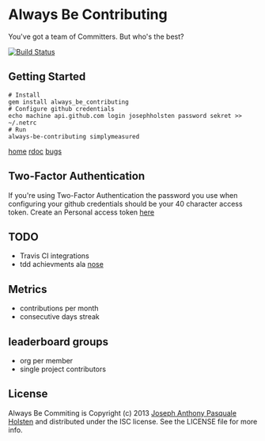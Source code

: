 # Always Be Contributing

You've got a team of Committers. But who's the best?

[![Build Status](https://travis-ci.org/josephholsten/always_be_contributing.png?branch=master)](https://travis-ci.org/josephholsten/always_be_contributing)

## Getting Started

    # Install
    gem install always_be_contributing
    # Configure github credentials
    echo machine api.github.com login josephholsten password sekret >> ~/.netrc
    # Run
    always-be-contributing simplymeasured

[home](https://github.com/josephholsten/always_be_contributing)
[rdoc](http://rdoc.info/gems/always_be_contributing)
[bugs](https://github.com/josephholsten/always_be_contributing/issues)

## Two-Factor Authentication
If you're using Two-Factor Authentication the password you use when configuring your github credentials should be your 40 character access token. 
Create an Personal access token [here](https://github.com/settings/applications)

## TODO

* Travis CI integrations
* tdd achievments ala [nose](http://exogen.github.io/nose-achievements/)

## Metrics

* contributions per month
* consecutive days streak

## leaderboard groups

* org per member
* single project contributors

## License

Always Be Commiting is Copyright (c) 2013
[Joseph Anthony Pasquale Holsten](http://josephholsten.com) and distributed under the ISC license. See the LICENSE file for more info.

